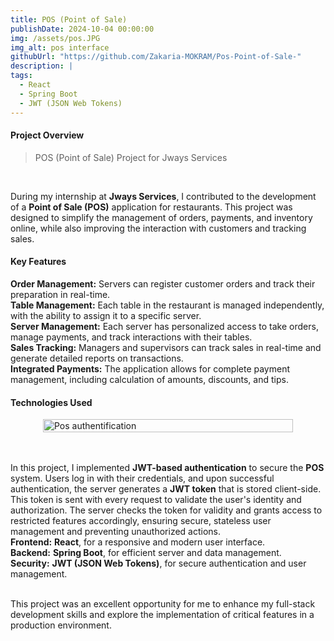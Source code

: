 ```yaml
---
title: POS (Point of Sale)
publishDate: 2024-10-04 00:00:00
img: /assets/pos.JPG
img_alt: pos interface
githubUrl: "https://github.com/Zakaria-MOKRAM/Pos-Point-of-Sale-"
description: |
tags:
  - React
  - Spring Boot
  - JWT (JSON Web Tokens)
---
```


#### Project Overview
<div class="justified-text">

> POS (Point of Sale) Project for Jways Services</div>
<div class="justified-text">
<br>

 During my internship at **Jways Services**, I contributed to the development of a **Point of Sale (POS)** application for restaurants. This project was designed to simplify the management of orders, payments, and inventory online, while also improving the interaction with customers and tracking sales.  
</div>

#### Key Features
<div class="justified-text">

**Order Management:** Servers can register customer orders and track their preparation in real-time.  
**Table Management:** Each table in the restaurant is managed independently, with the ability to assign it to a specific server.  
**Server Management:** Each server has personalized access to take orders, manage payments, and track interactions with their tables.  
**Sales Tracking:** Managers and supervisors can track sales in real-time and generate detailed reports on transactions.  
**Integrated Payments:** The application allows for complete payment management, including calculation of amounts, discounts, and tips.    
</div>

#### Technologies Used
<div class="justified-text">
<div style="display : flex">
<img style=" width:100%; max-width : 400px ; margin : auto " src="/assets/auth.JPG" alt="Pos authentification"></div>
<br>
<br>

In this project, I implemented **JWT-based authentication** to secure the **POS** system. Users log in with their credentials, and upon successful authentication, the server generates a **JWT token** that is stored client-side. This token is sent with every request to validate the user's identity and authorization. The server checks the token for validity and grants access to restricted features accordingly, ensuring secure, stateless user management and preventing unauthorized actions.   
**Frontend:** **React**, for a responsive and modern user interface.  
**Backend:** **Spring Boot**, for efficient server and data management.  
**Security:** **JWT (JSON Web Tokens)**, for secure authentication and user management.     
<br>


This project was an excellent opportunity for me to enhance my full-stack development skills and explore the implementation of critical features in a production environment.
</div>
